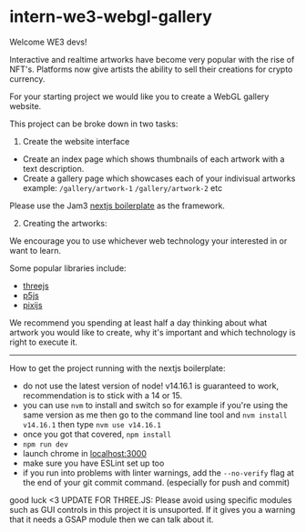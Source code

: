 # intern-we3-webgl-gallery

Welcome WE3 devs!

Interactive and realtime artworks have become very popular with the rise of NFT's. Platforms now give artists the ability to sell their creations for crypto currency.

For your starting project we would like you to create a WebGL gallery website.

This project can be broke down in two tasks:

1. Create the website interface

* Create an index page which shows thumbnails of each artwork with a text description.
* Create a gallery page which showcases each of your indivisual artworks example: `/gallery/artwork-1` `/gallery/artwork-2` etc

Please use the Jam3 [nextjs boilerplate](https://github.com/Jam3/nextjs-boilerplate) as the framework.
  
2. Creating the artworks:

We encourage you to use whichever web technology your interested in or want to learn. 

Some popular libraries include:

 * [threejs](https://threejs.org/)
 * [p5js](https://p5js.org/)
 * [pixijs](https://www.pixijs.com/)
 
We recommend you spending at least half a day thinking about what artwork you would like to create, why it's important and which technology is right to execute it.

-----------------------------------

How to get the project running with the nextjs boilerplate:
  * do not use the latest version of node! v14.16.1 is guaranteed to work, recommendation is to stick with a 14 or 15.
  * you can use `nvm` to install and switch so for example if you're using the same version as me then go to the command line tool and `nvm install v14.16.1` then type `nvm use v14.16.1`
  * once you got that covered, `npm install`
  * `npm run dev`
  * launch chrome in [localhost:3000](http://localhost:3000)
  * make sure you have ESLint set up too
  * if you run into problems with linter warnings, add the `--no-verify` flag at the end of your git commit command. (especially for push and commit)
   
  good luck <3
UPDATE FOR THREE.JS:
Please avoid using specific modules such as GUI controls in this project it is unsuported. 
If it gives you a warning that it needs a GSAP module then we can talk about it.